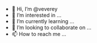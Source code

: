 - 👋 Hi, I’m @veverey
- 👀 I’m interested in ...
- 🌱 I’m currently learning ...
- 💞️ I’m looking to collaborate on ...
- 📫 How to reach me ...

<!---
veverey/veverey is a ✨ special ✨ repository because its `README.md` (this file) appears on your GitHub profile.
You can click the Preview link to take a look at your changes.
--->
